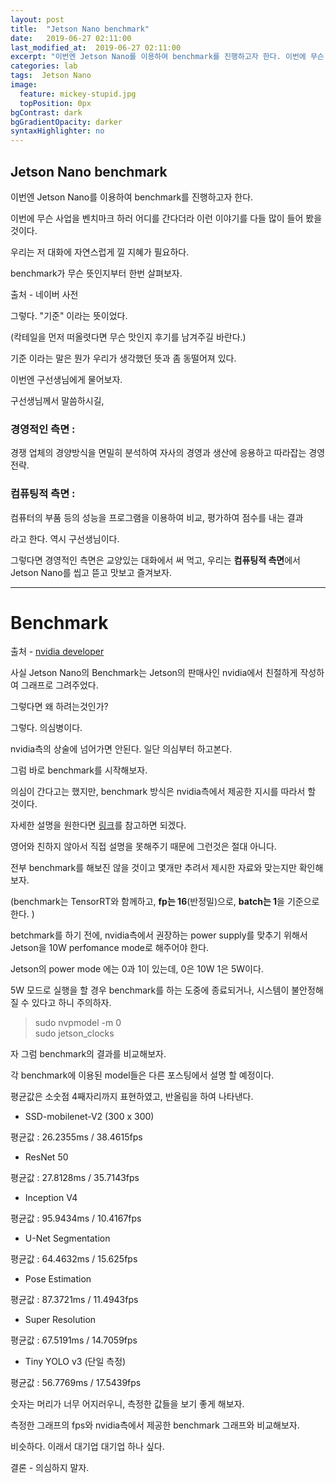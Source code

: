 ```yaml
---
layout: post
title:  "Jetson Nano benchmark"
date:   2019-06-27 02:11:00
last_modified_at:  2019-06-27 02:11:00
excerpt: "이번엔 Jetson Nano를 이용하여 benchmark를 진행하고자 한다. 이번에 무슨 사업을 벤치마크 하러 어디를 간다더라 이런 이야기를 다들 많이 들어 봤을 것이다."
categories: lab
tags:  Jetson Nano
image:
  feature: mickey-stupid.jpg
  topPosition: 0px
bgContrast: dark
bgGradientOpacity: darker
syntaxHighlighter: no
---
```


Jetson Nano benchmark
--

이번엔 Jetson Nano를 이용하여 benchmark를 진행하고자 한다.

이번에 무슨 사업을 벤치마크 하러 어디를 간다더라 이런 이야기를 다들 많이 들어 봤을 것이다.

우리는 저 대화에 자연스럽게 낄 지혜가 필요하다.

benchmark가 무슨 뜻인지부터 한번 살펴보자.

<div class="img img--fullContainer img--8xLeading" style="background-image: url({{ site.baseurl_posts_img }}meaning_of_benchmark01.png);"></div>

출처 - 네이버 사전

그렇다. "기준" 이라는 뜻이었다.  

(칵테일을 먼저 떠올렷다면 무슨 맛인지 후기를 남겨주길 바란다.)

기준 이라는 말은 뭔가 우리가 생각했던 뜻과 좀 동떨어져 있다.

이번엔 구선생님에게 물어보자.

구선생님께서 말씀하시길,

### 경영적인 측면 :
경쟁 업체의 경양방식을 면밀히 분석하여 자사의 경영과 생산에 응용하고 따라잡는 경영 전략.

### 컴퓨팅적 측면 :
컴퓨터의 부품 등의 성능을 프로그램을 이용하여 비교, 평가하여 점수를 내는 결과

라고 한다. 역시 구선생님이다.

그렇다면 경영적인 측면은 교양있는 대화에서 써 먹고, 우리는 **컴퓨팅적 측면**에서 Jetson Nano를 씹고 뜯고 맛보고 즐겨보자.






***

# Benchmark

<div class="img img--fullContainer img--10xLeading" style="background-image: url({{ site.baseurl_posts_img }}jetson_nano-deep_learning_inference_perf-chart.png);"></div>

출처 - [nvidia developer](https://developer.nvidia.com/embedded/jetson-nano-dl-inference-benchmarks)  


사실 Jetson Nano의 Benchmark는 Jetson의 판매사인 nvidia에서 친절하게 작성하여 그래프로 그려주었다.

그렇다면 왜 하려는것인가?

그렇다. 의심병이다.

nvidia측의 상술에 넘어가면 안된다. 일단 의심부터 하고본다.

그럼 바로 benchmark를 시작해보자.

의심이 간다고는 했지만, benchmark 방식은 nvidia측에서 제공한 지시를 따라서 할 것이다.

자세한 설명을 원한다면 [링크](https://developer.nvidia.com/embedded/jetson-nano-dl-inference-benchmarks)를 참고하면 되겠다.

영어와 친하지 않아서 직접 설명을 못해주기 때문에 그런것은 절대 아니다.

전부 benchmark를 해보진 않을 것이고 몇개만 추려서 제시한 자료와 맞는지만 확인해보자.

(benchmark는 TensorRT와 함께하고, **fp는 16**(반정밀)으로, **batch는 1**을 기준으로 한다.
)

betchmark를 하기 전에, nvidia측에서 권장하는 power supply를 맞추기 위해서
Jetson을 10W perfomance mode로 해주어야 한다.

Jetson의 power mode 에는 0과 1이 있는데, 0은 10W 1은 5W이다.

5W 모드로 실행을 할 경우 benchmark를 하는 도중에 종료되거나, 시스템이 불안정해 질 수 있다고 하니 주의하자.

<blockquote class="u--startsWithDoubleQuote">sudo nvpmodel -m 0<br>
sudo jetson_clocks</blockquote>

자 그럼 benchmark의 결과를 비교해보자.

각 benchmark에 이용된 model들은 다른 포스팅에서 설명 할 예정이다.

평균값은 소숫점 4째자리까지 표현하였고, 반올림을 하여 나타낸다.

* SSD-mobilenet-V2 (300 x 300)
<div class="img img--fullContainer img--7xLeading" style="background-image: url({{ site.baseurl_posts_img }}SSD-Mobilenet-V2.png);"></div>
평균값 : 26.2355ms / 38.4615fps

* ResNet 50
<div class="img img--fullContainer img--7xLeading" style="background-image: url({{ site.baseurl_posts_img }}ResNet-50.png);"></div>
평균값 : 27.8128ms / 35.7143fps

* Inception V4
<div class="img img--fullContainer img--7xLeading" style="background-image: url({{ site.baseurl_posts_img }}Inception_V4.png);"></div>
평균값 : 95.9434ms / 10.4167fps

* U-Net Segmentation
<div class="img img--fullContainer img--7xLeading" style="background-image: url({{ site.baseurl_posts_img }}U-Net_Segmentation.png);"></div>
평균값 : 64.4632ms / 15.625fps

* Pose Estimation
<div class="img img--fullContainer img--7xLeading" style="background-image: url({{ site.baseurl_posts_img }}Pose_Estimation.png);"></div>
평균값 : 87.3721ms / 11.4943fps

* Super Resolution
<div class="img img--fullContainer img--7xLeading" style="background-image: url({{ site.baseurl_posts_img }}Super_Resolution.png);"></div>
평균값 : 67.5191ms / 14.7059fps

* Tiny YOLO v3 (단일 측정)
<div class="img img--fullContainer img--7xLeading" style="background-image: url({{ site.baseurl_posts_img }}tiny-yolo3.png);"></div>
평균값 : 56.7769ms / 17.5439fps

숫자는 머리가 너무 어지러우니, 측정한 값들을 보기 좋게 해보자.
<div class="img img--fullContainer img--10xLeading" style="background-image: url({{ site.baseurl_posts_img }}jetson_benchmark_graph.png);"></div>

측정한 그래프의 fps와 nvidia측에서 제공한 benchmark 그래프와 비교해보자.

비슷하다. 이래서 대기업 대기업 하나 싶다.

결론 - 의심하지 말자.
